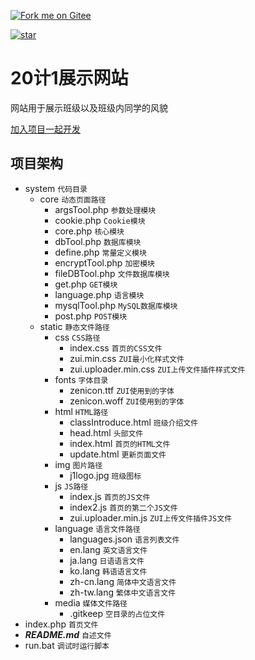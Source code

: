 [![Fork me on Gitee](https://gitee.com/schlibra/website_20j1/widgets/widget_1.svg?color=c71d23)](https://gitee.com/schlibra/website_20j1)

[![star](https://gitee.com/schlibra/website_20j1/badge/star.svg?theme=white)](https://gitee.com/schlibra/website_20j1/stargazers)


# 20计1展示网站

网站用于展示班级以及班级内同学的风貌

[加入项目一起开发](https://gitee.com/schlibra/website_20j1/invite_link?invite=1d9215b7dfd9f7d81c484724b06f676a69bfe20df1a12785b7993663152babc5ebee344d1daf1f9c2f846e2b589479b3)


## 项目架构
* system `代码目录`
    - core `动态页面路径`
        - argsTool.php `参数处理模块`
        - cookie.php `Cookie模块`
        - core.php `核心模块`
        - dbTool.php `数据库模块`
        - define.php `常量定义模块`
        - encryptTool.php `加密模块`
        - fileDBTool.php `文件数据库模块`
        - get.php `GET模块`
        - language.php `语言模块`
        - mysqlTool.php `MySQL数据库模块`
        - post.php `POST模块`
    - static `静态文件路径`
        - css `CSS路径`
            - index.css `首页的CSS文件`
            - zui.min.css `ZUI最小化样式文件`
            - zui.uploader.min.css `ZUI上传文件插件样式文件`
        - fonts `字体目录`
            - zenicon.ttf `ZUI使用到的字体`
            - zenicon.woff `ZUI使用到的字体`
        - html `HTML路径`
            - classIntroduce.html `班级介绍文件`
            - head.html `头部文件`
            - index.html `首页的HTML文件`
            - update.html `更新页面文件`
        - img `图片路径`
            - j1logo.jpg `班级图标`
        - js `JS路径`
            - index.js `首页的JS文件`
            - index2.js `首页的第二个JS文件`
            - zui.uploader.min.js `ZUI上传文件插件JS文件`
        - language `语言文件路径`
            - languages.json `语言列表文件`
            - en.lang `英文语言文件`
            - ja.lang `日语语言文件`
            - ko.lang `韩语语言文件`
            - zh-cn.lang `简体中文语言文件`
            - zh-tw.lang `繁体中文语言文件`
        - media `媒体文件路径`
            - .gitkeep  `空目录的占位文件`
* index.php `首页文件`
* ***README.md*** `自述文件`
* run.bat `调试时运行脚本`